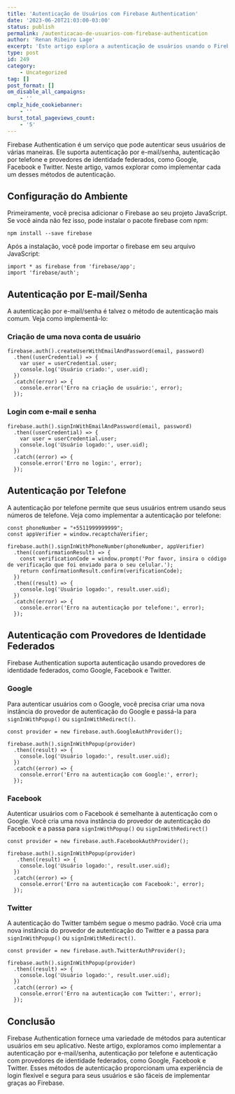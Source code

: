 ```yaml
---
title: 'Autenticação de Usuários com Firebase Authentication'
date: '2023-06-20T21:03:00-03:00'
status: publish
permalink: /autenticacao-de-usuarios-com-firebase-authentication
author: 'Renan Ribeiro Lage'
excerpt: 'Este artigo explora a autenticação de usuários usando o Firebase Authentication. Descrevemos como configurar o ambiente para utilizar o Firebase e depois detalhamos a implementação de vários métodos de autenticação. Primeiro, discutimos a autenticação por e-mail e senha, mostrando como criar uma nova conta de usuário e como fazer login. Depois, abordamos a autenticação por telefone, um recurso que permite aos usuários fazer login usando seus números de telefone. Finalmente, exploramos a autenticação com provedores de identidade federados, como Google, Facebook e Twitter, e como eles permitem o login dos usuários de maneira rápida e segura. Graças ao Firebase Authentication, esses métodos oferecem uma experiência de login flexível e segura para os usuários.'
type: post
id: 249
category:
    - Uncategorized
tag: []
post_format: []
om_disable_all_campaigns:
    - ''
cmplz_hide_cookiebanner:
    - ''
burst_total_pageviews_count:
    - '5'
---
```

Firebase Authentication é um serviço que pode autenticar seus usuários de várias maneiras. Ele suporta autenticação por e-mail/senha, autenticação por telefone e provedores de identidade federados, como Google, Facebook e Twitter. Neste artigo, vamos explorar como implementar cada um desses métodos de autenticação.

Configuração do Ambiente
------------------------

Primeiramente, você precisa adicionar o Firebase ao seu projeto JavaScript. Se você ainda não fez isso, pode instalar o pacote firebase com npm:

``` shell
npm install --save firebase
```

Após a instalação, você pode importar o firebase em seu arquivo JavaScript:

``` shell
import * as firebase from 'firebase/app';
import 'firebase/auth';
```

Autenticação por E-mail/Senha
-----------------------------

A autenticação por e-mail/senha é talvez o método de autenticação mais comum. Veja como implementá-lo:

### Criação de uma nova conta de usuário

``` shell
firebase.auth().createUserWithEmailAndPassword(email, password)
  .then((userCredential) => {
    var user = userCredential.user;
    console.log('Usuário criado:', user.uid);
  })
  .catch((error) => {
    console.error('Erro na criação de usuário:', error);
  });
```

### Login com e-mail e senha

``` shell
firebase.auth().signInWithEmailAndPassword(email, password)
  .then((userCredential) => {
    var user = userCredential.user;
    console.log('Usuário logado:', user.uid);
  })
  .catch((error) => {
    console.error('Erro no login:', error);
  });
```

Autenticação por Telefone
-------------------------

A autenticação por telefone permite que seus usuários entrem usando seus números de telefone. Veja como implementar a autenticação por telefone:

``` shell
const phoneNumber = "+5511999999999";
const appVerifier = window.recaptchaVerifier;

firebase.auth().signInWithPhoneNumber(phoneNumber, appVerifier)
  .then((confirmationResult) => {
    const verificationCode = window.prompt('Por favor, insira o código de verificação que foi enviado para o seu celular.');
    return confirmationResult.confirm(verificationCode);
  })
  .then((result) => {
    console.log('Usuário logado:', result.user.uid);
  })
  .catch((error) => {
    console.error('Erro na autenticação por telefone:', error);
  });
```

Autenticação com Provedores de Identidade Federados
---------------------------------------------------

Firebase Authentication suporta autenticação usando provedores de identidade federados, como Google, Facebook e Twitter.

### Google

Para autenticar usuários com o Google, você precisa criar uma nova instância do provedor de autenticação do Google e passá-la para `signInWithPopup()` ou `signInWithRedirect()`.

``` shell
const provider = new firebase.auth.GoogleAuthProvider();

firebase.auth().signInWithPopup(provider)
  .then((result) => {
    console.log('Usuário logado:', result.user.uid);
  })
  .catch((error) => {
    console.error('Erro na autenticação com Google:', error);
  });

```

### Facebook

Autenticar usuários com o Facebook é semelhante à autenticação com o Google. Você cria uma nova instância do provedor de autenticação do Facebook e a passa para `signInWithPopup()` ou `signInWithRedirect()`

``` shell
const provider = new firebase.auth.FacebookAuthProvider();

firebase.auth().signInWithPopup(provider)
   .then((result) => {
    console.log('Usuário logado:', result.user.uid);
  })
  .catch((error) => {
    console.error('Erro na autenticação com Facebook:', error);
  });
```

### Twitter

A autenticação do Twitter também segue o mesmo padrão. Você cria uma nova instância do provedor de autenticação do Twitter e a passa para `signInWithPopup()` ou `signInWithRedirect()`.

``` shell
const provider = new firebase.auth.TwitterAuthProvider();

firebase.auth().signInWithPopup(provider)
  .then((result) => {
    console.log('Usuário logado:', result.user.uid);
  })
  .catch((error) => {
    console.error('Erro na autenticação com Twitter:', error);
  });
```
Conclusão
---------

Firebase Authentication fornece uma variedade de métodos para autenticar usuários em seu aplicativo. Neste artigo, exploramos como implementar a autenticação por e-mail/senha, autenticação por telefone e autenticação com provedores de identidade federados, como Google, Facebook e Twitter. Esses métodos de autenticação proporcionam uma experiência de login flexível e segura para seus usuários e são fáceis de implementar graças ao Firebase.
